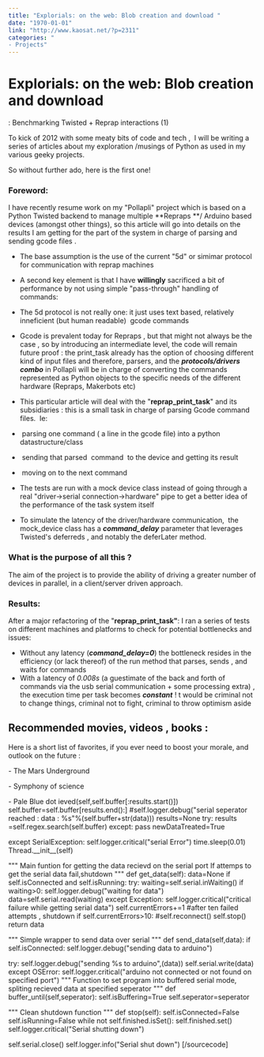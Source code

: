 ```yaml
---
title: "Explorials: on the web: Blob creation and download "
date: "1970-01-01"
link: "http://www.kaosat.net/?p=2311"
categories: "
- Projects"
---
```




# Explorials: on the web: Blob creation and download  


: Benchmarking Twisted + Reprap interactions (1) 

To kick of 2012 with some meaty bits of code and tech ,  I will be writing a series of articles about my exploration /musings of Python as used in my various geeky projects.

So without further ado, here is the first one!

### Foreword:

I have recently resume work on my "Pollapli" project which is based on a Python Twisted backend to manage multiple **Repraps **/ Arduino based devices (amongst other things), so this article will go into details on the results I am getting for the part of the system in charge of parsing and sending gcode files .

- The base assumption is the use of the current "5d" or simimar protocol for communication with reprap machines
- A second key element is that I have **willingly** sacrificed a bit of performance by not using simple "pass-through" handling of commands:

- The 5d protocol is not really one: it just uses text based, relatively inneficient (but human readable)  gcode commands
- Gcode is prevalent today for Repraps , but that might not always be the case , so by introducing an intermediate level, the code will remain future proof : the print\_task already has the option of choosing different kind of input files and therefore, parsers, and the _**protocols/drivers combo**_ in Pollapli will be in charge of converting the commands represented as Python objects to the specific needs of the different hardware (Repraps, Makerbots etc)

- This particular article will deal with the "**reprap\_print\_task**" and its subsidiaries : this is a small task in charge of parsing Gcode command files.  Ie:

-  parsing one command ( a line in the gcode file) into a python datastructure/class
-  sending that parsed  command  to the device and getting its result
-  moving on to the next command

- The tests are run with a mock device class instead of going through a real "driver->serial connection->hardware" pipe to get a better idea of the performance of the task system itself
- To simulate the latency of the driver/hardware communication,  the mock\_device class has a _**command\_delay**_ parameter that leverages Twisted's deferreds , and notably the deferLater method.

### What is the purpose of all this ?

The aim of the project is to provide the ability of driving a greater number of devices in parallel, in a client/server driven approach.

### Results:

After a major refactoring of the "**reprap\_print\_task"**: I ran a series of tests on different machines and platforms to check for potential bottlenecks and issues:

- Without any latency (_**command\_delay=0**_) the bottleneck resides in the efficiency (or lack thereof) of the run method that parses, sends , and waits for commands
- With a latency of _0.008s_ (a guestimate of the back and forth of commands via the usb serial communication + some processing extra) , the execution time per task becomes _**constant**_ !
t would be criminal not to change things, criminal not to fight, criminal to throw optimism aside

## Recommended movies, videos , books :

Here is a short list of favorites, if you ever need to boost your morale, and outlook on the future :

\- The Mars Underground

\- Symphony of science

\- Pale Blue dot
ieved(self,self.buffer\[:results.start()\]) self.buffer=self.buffer\[results.end():\] #self.logger.debug("serial seperator reached : data : %s"%(self.buffer+str(data))) results=None try: results =self.regex.search(self.buffer) except: pass newDataTreated=True

except SerialException: self.logger.critical("serial Error") time.sleep(0.01) Thread.\_\_init\_\_(self)

""" Main funtion for getting the data recievd on the serial port If attemps to get the serial data fail,shutdown """ def get\_data(self): data=None if self.isConnected and self.isRunning: try: waiting=self.serial.inWaiting() if waiting>0: self.logger.debug("waiting for data") data=self.serial.read(waiting) except Exception: self.logger.critical("critical failure while getting serial data") self.currentErrors+=1 #after ten failed attempts , shutdown if self.currentErrors>10: #self.reconnect() self.stop() return data

""" Simple wrapper to send data over serial """ def send\_data(self,data): if self.isConnected: self.logger.debug("sending data to arduino")

try: self.logger.debug("sending %s to arduino",(data)) self.serial.write(data) except OSError: self.logger.critical("arduino not connected or not found on specified port") """ Function to set program into buffered serial mode, spliting recieved data at specified seperator """ def buffer\_until(self,seperator): self.isBuffering=True self.seperator=seperator

""" Clean shutdown function """ def stop(self): self.isConnected=False self.isRunning=False while not self.finished.isSet(): self.finished.set() self.logger.critical("Serial shutting down")

self.serial.close() self.logger.info("Serial shut down") \[/sourcecode\]
